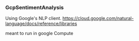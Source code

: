 ### GcpSentimentAnalysis

Using Google's NLP client. https://cloud.google.com/natural-language/docs/reference/libraries

meant to run in google Compute 
